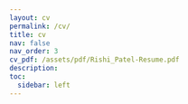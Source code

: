 ```yaml
---
layout: cv
permalink: /cv/
title: cv
nav: false
nav_order: 3
cv_pdf: /assets/pdf/Rishi_Patel-Resume.pdf
description:
toc:
  sidebar: left
---
```

